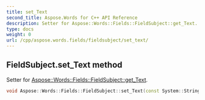 ```yaml
---
title: set_Text
second_title: Aspose.Words for C++ API Reference
description: Setter for Aspose::Words::Fields::FieldSubject::get_Text. 
type: docs
weight: 0
url: /cpp/aspose.words.fields/fieldsubject/set_text/
---
```

## FieldSubject.set_Text method


Setter for [Aspose::Words::Fields::FieldSubject::get_Text](../get_text/).

```cpp
void Aspose::Words::Fields::FieldSubject::set_Text(const System::String &value)
```

